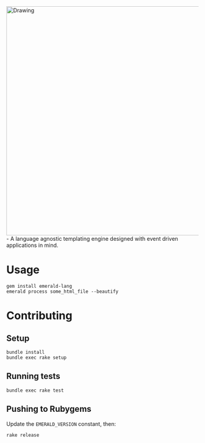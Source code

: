 <img src='emerald-logo.png' alt='Drawing' width='600px' />
- A language agnostic templating engine designed with event driven applications in mind.

# Usage
```
gem install emerald-lang
emerald process some_html_file --beautify
```

# Contributing
## Setup
```
bundle install
bundle exec rake setup
```

## Running tests
```
bundle exec rake test
```

## Pushing to Rubygems
Update the `EMERALD_VERSION` constant, then:

```
rake release
```
